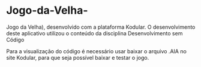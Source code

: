 # Jogo-da-Velha-
Jogo da Velha), desenvolvido com a plataforma Kodular. O desenvolvimento deste aplicativo utilizou o conteúdo da disciplina Desenvolvimento sem Código

Para a visualização do código é necessário usar baixar o arquivo .AIA no site Kodular, para que seja possível baixar e testar o jogo.
